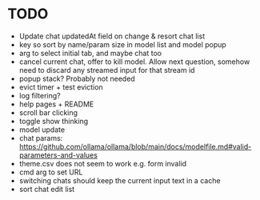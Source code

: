 # TODO
 - Update chat updatedAt field on change & resort chat list
 - key so sort by name/param size in model list and model popup
 - arg to select initial tab, and maybe chat too
 - cancel current chat, offer to kill model. Allow next question, somehow need to discard any streamed input for that stream id
 - popup stack? Probably not needed
 - evict timer + test eviction
 - log filtering?
 - help pages + README
 - scroll bar clicking
 - toggle show thinking
 - model update
 - chat params: https://github.com/ollama/ollama/blob/main/docs/modelfile.md#valid-parameters-and-values
 - theme.csv does not seem to work e.g. form invalid
 - cmd arg to set URL
 - switching chats should keep the current input text in a cache
 - sort chat edit list
